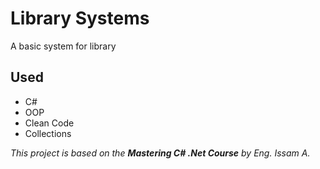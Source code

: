 # Library Systems
A basic system for library

## Used
- C#
- OOP
- Clean Code
- Collections

*This project is based on the **Mastering C# .Net Course** by Eng. Issam A.*
